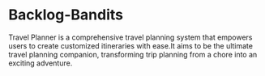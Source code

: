 # Backlog-Bandits
Travel Planner is a comprehensive travel planning system that empowers users to create customized itineraries with ease.It aims to be the ultimate travel planning companion, transforming trip planning from a chore into an exciting adventure.
